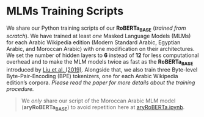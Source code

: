 # MLMs Training Scripts
We share our Python training scripts of our **RoBERTa<sub>BASE</sub>** (*trained from scratch*). We have trained at least *one* Masked Language Models (MLMs) for each Arabic Wikipedia edition (Modern Standard Arabic, Egyptian Arabic, and Moroccan Arabic) with one modification on their architectures. We set the number of hidden layers to **6** instead of **12** for less computational overhead and to make the MLM models twice as fast as the **RoBERTa<sub>BASE</sub>** introduced by [Liu et al. (2019)](https://arxiv.org/abs/1907.11692). Alongside that, we also train three Byte-level Byte-Pair-Encoding (BPE) tokenizers, one for each Arabic Wikipedia edition’s corpora. *Please read the paper for more details about the training procedure.*

> We *only* share our script of the Moroccan Arabic MLM model (**aryRoBERTa<sub>BASE</sub>**) to avoid repetition here at [aryRoBERTa.ipynb](https://github.com/SaiedAlshahrani/performance-implications/blob/main/Language-Modeling-Evals/MLMs-Training-Scripts/aryRoBERTa.ipynb).
